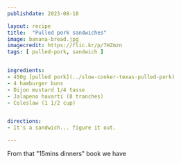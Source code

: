 ```yaml
---
publishdate: 2023-08-18

layout: recipe
title:  "Pulled pork sandwiches"
image: banana-bread.jpg
imagecredit: https://flic.kr/p/7HZmzn
tags: [ pulled-pork, sandwich ]


ingredients:
- 450g [pulled pork](../slow-cooker-texas-pulled-pork)
- 4 hamburger buns
- Dijon mustard 1/4 tasse
- Jalapeno havarti (8 tranches)
- Coleslaw (1 1/2 cup)


directions:
- It's a sandwich... figure it out.

---
```


From that "15mins dinners" book we have

